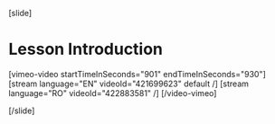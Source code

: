 [slide]
# Lesson Introduction

[vimeo-video startTimeInSeconds="901" endTimeInSeconds="930"]
[stream language="EN" videoId="421699623" default /]
[stream language="RO" videoId="422883581" /]
[/video-vimeo]

[/slide]